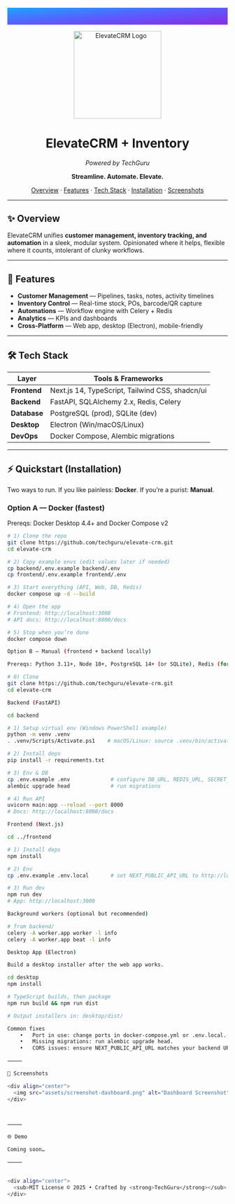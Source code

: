 <!--
  README: ElevateCRM + Inventory
  Modern layout with gradient banner and centered hero.
  Place your logo at: assets/logo-elevatecrm.png (transparent PNG, ~200px wide)
-->

<!-- Slim gradient banner -->
<p align="center">
  <svg width="100%" height="92" viewBox="0 0 1200 92" xmlns="http://www.w3.org/2000/svg" role="img" aria-label="ElevateCRM">
    <defs>
      <linearGradient id="elevateA" x1="0" y1="0" x2="1" y2="1">
        <stop offset="0%" stop-color="#1FA3FF"/>
        <stop offset="50%" stop-color="#5B5CFF"/>
        <stop offset="100%" stop-color="#8A2BE2"/>
      </linearGradient>
    </defs>
    <rect width="1200" height="92" fill="url(#elevateA)"/>
  </svg>
</p>

<div align="center">
  <img src="assets/httplocalhost3000_nextstaticchunksmain-app.js?v=1758587381175%20line%201255%20%3E%20eval.png" alt="ElevateCRM Logo" width="200" />
  <h1>ElevateCRM + Inventory</h1>
  <p><em>Powered by TechGuru</em></p>
  <p><strong>Streamline. Automate. Elevate.</strong></p>

  <p>
    <a href="#-overview">Overview</a> ·
    <a href="#-features">Features</a> ·
    <a href="#-tech-stack">Tech Stack</a> ·
    <a href="#-quickstart-installation">Installation</a> ·
    <a href="#-screenshots">Screenshots</a>
  </p>
</div>

---

## ✨ Overview
ElevateCRM unifies **customer management, inventory tracking, and automation** in a sleek, modular system.
Opinionated where it helps, flexible where it counts, intolerant of clunky workflows.

---

## 🚀 Features
- **Customer Management** — Pipelines, tasks, notes, activity timelines  
- **Inventory Control** — Real-time stock, POs, barcode/QR capture  
- **Automations** — Workflow engine with Celery + Redis  
- **Analytics** — KPIs and dashboards  
- **Cross-Platform** — Web app, desktop (Electron), mobile-friendly

---

## 🛠 Tech Stack
| Layer        | Tools & Frameworks |
|-------------|---------------------|
| **Frontend** | Next.js 14, TypeScript, Tailwind CSS, shadcn/ui |
| **Backend**  | FastAPI, SQLAlchemy 2.x, Redis, Celery |
| **Database** | PostgreSQL (prod), SQLite (dev) |
| **Desktop**  | Electron (Win/macOS/Linux) |
| **DevOps**   | Docker Compose, Alembic migrations |

---

## ⚡ Quickstart (Installation)

Two ways to run. If you like painless: **Docker**. If you’re a purist: **Manual**.

### Option A — Docker (fastest)
Prereqs: Docker Desktop 4.4+ and Docker Compose v2

```bash
# 1) Clone the repo
git clone https://github.com/techguru/elevate-crm.git
cd elevate-crm

# 2) Copy example envs (edit values later if needed)
cp backend/.env.example backend/.env
cp frontend/.env.example frontend/.env

# 3) Start everything (API, Web, DB, Redis)
docker compose up -d --build

# 4) Open the app
# Frontend: http://localhost:3000
# API docs: http://localhost:8000/docs

# 5) Stop when you’re done
docker compose down

Option B — Manual (frontend + backend locally)

Prereqs: Python 3.11+, Node 18+, PostgreSQL 14+ (or SQLite), Redis (for automations)

# 0) Clone
git clone https://github.com/techguru/elevate-crm.git
cd elevate-crm

Backend (FastAPI)

cd backend

# 1) Setup virtual env (Windows PowerShell example)
python -m venv .venv
. .venv/Scripts/Activate.ps1    # macOS/Linux: source .venv/bin/activate

# 2) Install deps
pip install -r requirements.txt

# 3) Env & DB
cp .env.example .env             # configure DB_URL, REDIS_URL, SECRET_KEY
alembic upgrade head             # run migrations

# 4) Run API
uvicorn main:app --reload --port 8000
# Docs: http://localhost:8000/docs

Frontend (Next.js)

cd ../frontend

# 1) Install deps
npm install

# 2) Env
cp .env.example .env.local       # set NEXT_PUBLIC_API_URL to http://localhost:8000

# 3) Run dev
npm run dev
# App: http://localhost:3000

Background workers (optional but recommended)

# from backend/
celery -A worker.app worker -l info
celery -A worker.app beat -l info

Desktop App (Electron)

Build a desktop installer after the web app works.

cd desktop
npm install

# TypeScript builds, then package
npm run build && npm run dist

# Output installers in: desktop/dist/

Common fixes
	•	Port in use: change ports in docker-compose.yml or .env.local.
	•	Missing migrations: run alembic upgrade head.
	•	CORS issues: ensure NEXT_PUBLIC_API_URL matches your backend URL.

⸻

📸 Screenshots

<div align="center">
  <img src="assets/screenshot-dashboard.png" alt="Dashboard Screenshot" width="720"/>
</div>



⸻

🌐 Demo

Coming soon…

⸻


<div align="center">
  <sub>MIT License © 2025 • Crafted by <strong>TechGuru</strong></sub>
</div>
```
